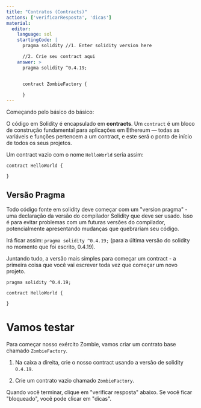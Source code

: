 ```yaml
---
title: "Contratos (Contracts)"
actions: ['verificarResposta', 'dicas']
material: 
  editor:
    language: sol
    startingCode: |
      pragma solidity //1. Enter solidity version here

      //2. Crie seu contract aqui
    answer: > 
      pragma solidity ^0.4.19;


      contract ZombieFactory {

      }
---
```


Começando pelo básico do básico:

O código em Solidity é encapsulado em **contracts**. Um `contract` é um bloco de construção fundamental para aplicações em Ethereum — todas as variáveis e funções pertencem a um contract, e este será o ponto de início de todos os seus projetos.

Um contract vazio com o nome `HelloWorld` seria assim:

```
contract HelloWorld {

}
```

## Versão Pragma

Todo código fonte em solidity deve começar com um "version pragma" - uma declaração da versão do compilador Solidity que deve ser usado. Isso é para evitar problemas com um futuras versões do compilador, potencialmente apresentando mudanças que quebrariam seu código.

Irá ficar assim: `pragma solidity ^0.4.19;` (para a última versão do solidity no momento que foi escrito, 0.4.19).

Juntando tudo, a versão mais simples para começar um contract - a primeira coisa que você vai escrever toda vez que começar um novo projeto.

```
pragma solidity ^0.4.19;

contract HelloWorld {

}
```

# Vamos testar

Para começar nosso exército Zombie, vamos criar um contrato base chamado `ZombieFactory`.

1. Na caixa a direita, crie o nosso contract usando a versão de solidity `0.4.19`.

2. Crie um contrato vazio chamado `ZombieFactory`.

Quando você terminar, clique em "verificar resposta" abaixo. Se você ficar "bloqueado", você pode clicar em "dicas".
